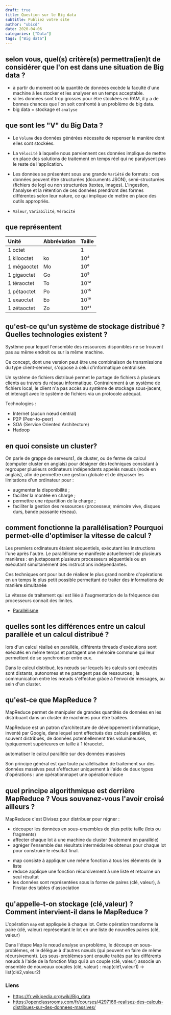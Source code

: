 ```yaml
---
draft: true
title: Question sur le Big data
subtitle: Publiez votre site
author: "ubicd"
date: 2020-04-06
categories: ["Data"]
tags: ["Big data"]
---
```


## selon vous, quel(s) critère(s) permettra(ien)t de considérer que l'on est dans une situation de Big data ?

* à partir du moment où la quantité de données excède la faculté d'une machine à les stocker et les analyser en un temps acceptable.
* si les données sont trop grosses pour être stockées en RAM, il y a de bonnes chances que l'on soit confronté à un problème de big data.
* big data = stockage et ```analyse```

## que sont les "V" du Big Data ?

* Le ```Volume``` des données générées nécessite de repenser la manière dont elles sont stockées.

* La ```Vélocité``` à laquelle nous parviennent ces données implique de mettre en place des solutions de traitement en temps réel qui ne paralysent pas le reste de l'application.

* Les données se présentent sous une grande ```Variété``` de formats : ces données peuvent être structurées (documents JSON), semi-structurées (fichiers de log) ou non structurées (textes, images). L'ingestion, l'analyse et la rétention de ces données prendront des formes différentes selon leur nature, ce qui implique de mettre en place des outils appropriés.

* ```Valeur```, ```Variabilité```, ```Véracité```


## que représentent 

|Unité      |Abbréviation|Taille|
|:----------|:-----------|:-----|
|1 octet    |            |    1 |
|1 kilooctet|         ko |   10³|
|1 mégaoctet|         Mo |   10⁶|
|1 gigaoctet|         Go |   10⁹|
|1 téraoctet|         To |  10¹²|
|1 pétaoctet|         Po |  10¹⁵|
|1 exaoctet |         Eo |  10¹⁸|
|1 zétaoctet|         Zo | 10²¹|

## qu'est-ce qu'un système de stockage distribué ? Quelles technologies existent ?

Système pour lequel l'ensemble des ressources disponibles ne se trouvent pas au même endroit ou sur la même machine.

Ce concept, dont une version peut être une combinaison de transmissions du type client-serveur, s'oppose à celui d'informatique centralisée.

Un système de fichiers distribué permet le partage de fichiers à plusieurs clients au travers du réseau informatique. Contrairement à un système de fichiers local, le client n'a pas accès au système de stockage sous-jacent, et interagit avec le système de fichiers via un protocole adéquat.

Technologies :
* Internet (aucun nœud central)
* P2P (Peer-to-peer)
* SOA (Service Oriented Architecture)
* Hadoop

## en quoi consiste un cluster?

On parle de grappe de serveurs1, de cluster, ou de ferme de calcul (computer cluster en anglais) pour désigner des techniques consistant à regrouper plusieurs ordinateurs indépendants appelés nœuds (node en anglais), afin de permettre une gestion globale et de dépasser les limitations d'un ordinateur pour :

- augmenter la disponibilité ;
- faciliter la montée en charge ;
- permettre une répartition de la charge ;
- faciliter la gestion des ressources (processeur, mémoire vive, disques durs, bande passante réseau).

## comment fonctionne la parallélisation? Pourquoi permet-elle d'optimiser la vitesse de calcul ?

Les premiers ordinateurs étaient séquentiels, exécutant les instructions l'une après l'autre. Le parallélisme se manifeste actuellement de plusieurs manières : en juxtaposant plusieurs processeurs séquentiels ou en exécutant simultanément des instructions indépendantes. 

Ces techniques ont pour but de réaliser le plus grand nombre d'opérations en un temps le plus petit possible
permettant de traiter des informations de manière simultanée

La vitesse de traitement qui est liée à l'augmentation de la fréquence des processeurs connait des limites. 
 
* [Parallélisme]( https://fr.wikipedia.org/wiki/Parall%C3%A9lisme_(informatique))

## quelles sont les différences entre un calcul parallèle et un calcul distribué ?

lors d'un calcul réalisé en parallèle, différents threads d'exécutions sont exécutés en même temps et partagent une mémoire commune qui leur permettent de se synchroniser entre eux.

Dans le calcul distribué, les nœuds sur lequels les calculs sont exécutés sont distants, autonomes et ne partagent pas de ressources ; la communication entre les nœuds s'effectue grâce à l'envoi de messages, au sein d'un cluster. 

## qu'est-ce que MapReduce ?

MapReduce permet de manipuler de grandes quantités de données en les distribuant dans un cluster de machines pour être traitées. 

MapReduce est un patron d'architecture de développement informatique, inventé par Google, dans lequel sont effectués des calculs parallèles, et souvent distribués, de données potentiellement très volumineuses, typiquement supérieures en taille à 1 téraoctet. 

automatiser le calcul parallèle sur des données massives

Son principe général est que toute parallélisation de traitement sur des données massives peut s'effectuer uniquement à l'aide de deux types d'opérations : une opérationmapet une opérationreduce

## quel principe algorithmique est derrière MapReduce ? Vous souvenez-vous l'avoir croisé ailleurs ?

MapReduce c'est Divisez pour distribuer pour régner :
* découper les données en sous-ensembles de plus petite taille (lots ou fragments)
* affecter chaque lot à une machine du cluster (traitement en parallèle)
* agréger l'ensemble des résultats intermédiaires obtenus pour chaque lot pour construire le résultat final.

- map consiste à appliquer une même fonction à tous les éléments de la liste
- reduce applique une fonction récursivement à une liste et retourne un seul résultat
- les données sont représentées sous la forme de paires (clé, valeur), à l'instar des tables d'association

## qu'appelle-t-on stockage (clé,valeur) ? Comment intervient-il dans le MapReduce ? 

L'opération ```map``` est appliquée à chaque lot. 
Cette opération transforme la paire (clé, valeur) représentant le lot en une liste de nouvelles paires (clé, valeur)

Dans l'étape Map le nœud analyse un problème, le découpe en sous-problèmes, et le délègue à d'autres nœuds (qui peuvent en faire de même récursivement). Les sous-problèmes sont ensuite traités par les différents nœuds à l'aide de la fonction Map qui à un couple (clé, valeur) associe un ensemble de nouveaux couples (clé, valeur) : map(clé1,valeur1) → list(clé2,valeur2)

### Liens

* https://fr.wikipedia.org/wiki/Big_data
* https://openclassrooms.com/fr/courses/4297166-realisez-des-calculs-distribues-sur-des-donnees-massives/
